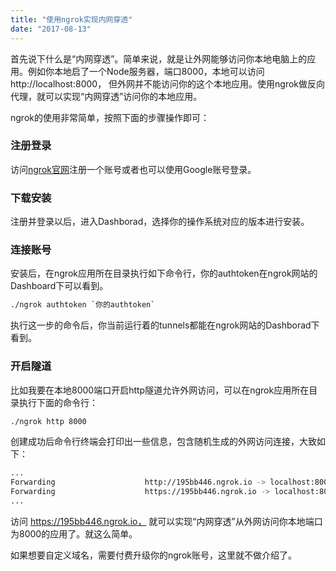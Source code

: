 ```yaml
---
title: "使用ngrok实现内网穿透"
date: "2017-08-13"
---
```


首先说下什么是“内网穿透”。简单来说，就是让外网能够访问你本地电脑上的应用。例如你本地启了一个Node服务器，端口8000，本地可以访问 http://localhost:8000，
但外网并不能访问你的这个本地应用。使用ngrok做反向代理，就可以实现“内网穿透”访问你的本地应用。

ngrok的使用非常简单，按照下面的步骤操作即可：

### 注册登录

访问[ngrok官网](https://ngrok.com/)注册一个账号或者也可以使用Google账号登录。

### 下载安装

注册并登录以后，进入Dashborad，选择你的操作系统对应的版本进行安装。

### 连接账号

安装后，在ngrok应用所在目录执行如下命令行，你的authtoken在ngrok网站的Dashboard下可以看到。

```bash
./ngrok authtoken `你的authtoken`
```

执行这一步的命令后，你当前运行着的tunnels都能在ngrok网站的Dashborad下看到。

### 开启隧道

比如我要在本地8000端口开启http隧道允许外网访问，可以在ngrok应用所在目录执行下面的命令行：

```bash
./ngrok http 8000
```

创建成功后命令行终端会打印出一些信息，包含随机生成的外网访问连接，大致如下：

```bash
...
Forwarding                    http://195bb446.ngrok.io -> localhost:8000
Forwarding                    https://195bb446.ngrok.io -> localhost:8000
...
```
访问 https://195bb446.ngrok.io，
就可以实现“内网穿透”从外网访问你本地端口为8000的应用了。就这么简单。

如果想要自定义域名，需要付费升级你的ngrok账号，这里就不做介绍了。


